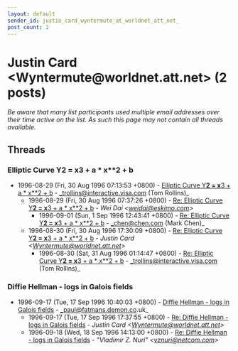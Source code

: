 ```yaml
---
layout: default
sender_id: justin_card_wyntermute_at_worldnet_att_net_
post_count: 2
---
```


# Justin Card <Wyntermute<span>@</span>worldnet.att.net> (2 posts)

_Be aware that many list participants used multiple email addresses over their time active on the list. As such this page may not contain all threads available._

## Threads

### Elliptic Curve Y**2 = x**3 + a * x**2 + b
+ 1996-08-29 (Fri, 30 Aug 1996 07:13:53 +0800) - [Elliptic Curve Y**2 = x**3 + a * x**2 + b](/archive/1996/08/002ce9e11dcb9b1e2debd88edbb26baeb1acad236c0caf62723871a6fad0f865) - _trollins@interactive.visa.com (Tom Rollins)_
  + 1996-08-29 (Fri, 30 Aug 1996 07:37:26 +0800) - [Re: Elliptic Curve Y**2 = x**3 + a * x**2 + b](/archive/1996/08/0351784cd22765b68bebe625d0ab446497d17f6dc3e549a6e355eb9d73561b78) - _Wei Dai \<weidai@eskimo.com\>_
    + 1996-09-01 (Sun, 1 Sep 1996 12:43:41 +0800) - [Re: Elliptic Curve Y**2 = x**3 + a * x**2 + b](/archive/1996/09/5579f5a691e48ca692194a618b6e2a5be31fb1baf364843b7ad88029bcf5ecf7) - _chen@chen.com (Mark Chen)_
  + 1996-08-30 (Fri, 30 Aug 1996 17:30:09 +0800) - [Re: Elliptic Curve Y**2 = x**3 + a * x**2 + b](/archive/1996/08/41be00b0c7c71012af99c541052c3880511127c3cb9c8a1f8aede2dfdefd7c6c) - _Justin Card \<Wyntermute@worldnet.att.net\>_
    + 1996-08-30 (Sat, 31 Aug 1996 01:14:47 +0800) - [Re: Elliptic Curve Y**2 = x**3 + a * x**2 + b](/archive/1996/08/f581318633e8b83cafdcf63f721697e10daa467175b6ad82bf8edc1d748b118e) - _trollins@interactive.visa.com (Tom Rollins)_

### Diffie Hellman - logs in Galois fields
+ 1996-09-17 (Tue, 17 Sep 1996 10:40:03 +0800) - [Diffie Hellman - logs in Galois fields](/archive/1996/09/76fa5e275a9d8ef3e9246b0c0db5a399418dac262fca39f16b4e4617e8bdbdd8) - _paul@fatmans.demon.co.uk_
  + 1996-09-17 (Tue, 17 Sep 1996 17:37:55 +0800) - [Re: Diffie Hellman - logs in Galois fields](/archive/1996/09/ebec59f98f2b5ab13f86dd9de5b18951072e8e38098b64103bf085573ab70b70) - _Justin Card \<Wyntermute@worldnet.att.net\>_
  + 1996-09-18 (Wed, 18 Sep 1996 14:13:00 +0800) - [Re: Diffie Hellman - logs in Galois fields](/archive/1996/09/8783898b50f57ecf461bcb000b3b7f55db36d4c829e40c08f2b9843547792c37) - _"Vladimir Z. Nuri" \<vznuri@netcom.com\>_

